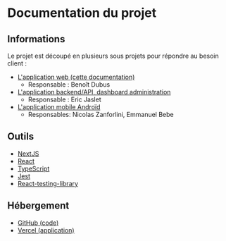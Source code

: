 # Documentation du projet

## Informations

Le projet est découpé en plusieurs sous projets pour répondre au besoin client :

- [L'application web (cette documentation)](https://github.com/benoit82/hello-mariage-app)
  - Responsable : Benoît Dubus
- [L'application backend/API, dashboard administration](https://github.com/ericJaslet/hello-mariage)
  - Responsable : Eric Jaslet
- [L'application mobile Androïd](https://github.com/nicolaszanforlini/hello-mariage)
  - Responsables: Nicolas Zanforlini, Emmanuel Bebe

## Outils

- [NextJS](https://nextjs.org/)
- [React](https://fr.reactjs.org/)
- [TypeScript](https://www.typescriptlang.org/)
- [Jest](https://jestjs.io/)
- [React-testing-library](https://testing-library.com/docs/react-testing-library/intro/)

## Hébergement

- [GitHub (code)](https://github.com/)
- [Vercel (application)](https://vercel.com/)
